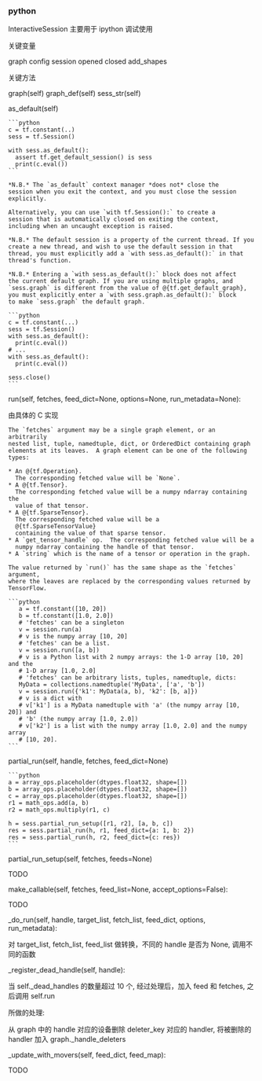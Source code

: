 
### python

InteractiveSession 主要用于 ipython 调试使用

关键变量

graph
config
session
opened
closed
add_shapes

关键方法

graph(self)
graph_def(self)
sess_str(self)

as_default(self)

    ```python
    c = tf.constant(..)
    sess = tf.Session()

    with sess.as_default():
      assert tf.get_default_session() is sess
      print(c.eval())
    ```

    *N.B.* The `as_default` context manager *does not* close the
    session when you exit the context, and you must close the session
    explicitly.

    Alternatively, you can use `with tf.Session():` to create a
    session that is automatically closed on exiting the context,
    including when an uncaught exception is raised.

    *N.B.* The default session is a property of the current thread. If you
    create a new thread, and wish to use the default session in that
    thread, you must explicitly add a `with sess.as_default():` in that
    thread's function.

    *N.B.* Entering a `with sess.as_default():` block does not affect
    the current default graph. If you are using multiple graphs, and
    `sess.graph` is different from the value of @{tf.get_default_graph},
    you must explicitly enter a `with sess.graph.as_default():` block
    to make `sess.graph` the default graph.

    ```python
    c = tf.constant(...)
    sess = tf.Session()
    with sess.as_default():
      print(c.eval())
    # ...
    with sess.as_default():
      print(c.eval())

    sess.close()
    ```
run(self, fetches, feed_dict=None, options=None, run_metadata=None):

由具体的 C 实现

    The `fetches` argument may be a single graph element, or an arbitrarily
    nested list, tuple, namedtuple, dict, or OrderedDict containing graph
    elements at its leaves.  A graph element can be one of the following types:

    * An @{tf.Operation}.
      The corresponding fetched value will be `None`.
    * A @{tf.Tensor}.
      The corresponding fetched value will be a numpy ndarray containing the
      value of that tensor.
    * A @{tf.SparseTensor}.
      The corresponding fetched value will be a
      @{tf.SparseTensorValue}
      containing the value of that sparse tensor.
    * A `get_tensor_handle` op.  The corresponding fetched value will be a
      numpy ndarray containing the handle of that tensor.
    * A `string` which is the name of a tensor or operation in the graph.

    The value returned by `run()` has the same shape as the `fetches` argument,
    where the leaves are replaced by the corresponding values returned by
    TensorFlow.

    ```python
       a = tf.constant([10, 20])
       b = tf.constant([1.0, 2.0])
       # 'fetches' can be a singleton
       v = session.run(a)
       # v is the numpy array [10, 20]
       # 'fetches' can be a list.
       v = session.run([a, b])
       # v is a Python list with 2 numpy arrays: the 1-D array [10, 20] and the
       # 1-D array [1.0, 2.0]
       # 'fetches' can be arbitrary lists, tuples, namedtuple, dicts:
       MyData = collections.namedtuple('MyData', ['a', 'b'])
       v = session.run({'k1': MyData(a, b), 'k2': [b, a]})
       # v is a dict with
       # v['k1'] is a MyData namedtuple with 'a' (the numpy array [10, 20]) and
       # 'b' (the numpy array [1.0, 2.0])
       # v['k2'] is a list with the numpy array [1.0, 2.0] and the numpy array
       # [10, 20].
    ```

partial_run(self, handle, fetches, feed_dict=None)


    ```python
    a = array_ops.placeholder(dtypes.float32, shape=[])
    b = array_ops.placeholder(dtypes.float32, shape=[])
    c = array_ops.placeholder(dtypes.float32, shape=[])
    r1 = math_ops.add(a, b)
    r2 = math_ops.multiply(r1, c)

    h = sess.partial_run_setup([r1, r2], [a, b, c])
    res = sess.partial_run(h, r1, feed_dict={a: 1, b: 2})
    res = sess.partial_run(h, r2, feed_dict={c: res})
    ```

partial_run_setup(self, fetches, feeds=None)

TODO

make_callable(self, fetches, feed_list=None, accept_options=False):

TODO

\_do_run(self, handle, target_list, fetch_list, feed_dict, options, run_metadata):

对 target_list, fetch_list, feed_list 做转换，不同的 handle 是否为 None,
调用不同的函数

\_register_dead_handle(self, handle):

当 self._dead_handles 的数量超过 10 个, 经过处理后，加入 feed 和 fetches, 之后调用 self.run

所做的处理:

从 graph 中的 handle 对应的设备删除 deleter_key 对应的 handler, 将被删除的
handler 加入 graph._handle_deleters

\_update_with_movers(self, feed_dict, feed_map):

TODO


